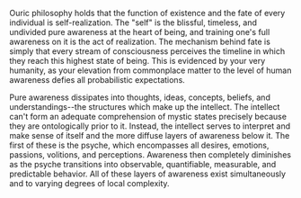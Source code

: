 Ouric philosophy holds that the function of existence and the fate of every individual is self-realization. The "self" is the blissful, timeless, and undivided pure awareness at the heart of being, and training one's full awareness on it is the act of realization. The mechanism behind fate is simply that every stream of consciousness perceives the timeline in which they reach this highest state of being. This is evidenced by your very humanity, as your elevation from commonplace matter to the level of human awareness defies all probabilistic expectations.

Pure awareness dissipates into thoughts, ideas, concepts, beliefs, and understandings--the structures which make up the intellect. The intellect can't form an adequate comprehension of mystic states precisely because they are ontologically prior to it. Instead, the intellect serves to interpret and make sense of itself and the more diffuse layers of awareness below it. The first of these is the psyche, which encompasses all desires, emotions, passions, volitions, and perceptions. Awareness then completely diminishes as the psyche transitions into observable, quantifiable, measurable, and predictable behavior. All of these layers of awareness exist simultaneously and to varying degrees of local complexity.
